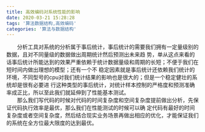 ```yaml
---
title: 高效编码对系统性能的影响
date: 2020-03-21 15:28:28
tags: '算法数据结构,高效编码'
categories: '算法与数据结构'
---
```

　　分析工具对系统的分析属于事后统计，事后统计的需要我们拥有一定量级别的数据，且对不同量级的数据做出周期统计然后预测出未来趋
势，单从这点来看的话事后统计所能达到的效果严重依赖于统计数据量级和周期的长短；不便于我们在短时间内做出理想的模型；还有一个不
稳定因素就是事后统计还依赖我们统计的环境，不同型号的cpu对我们统计结果的影响也是很大的；但是一个稳定健壮的系统却是很有必要进
行这种类型的事后统计，对统计样本控制的严格度和预测准确率成正比，所以至此我们就延伸到了性能基本测试。<br/>
　　那么我们写代码的时候对代码的时间复杂度和空间复杂度提前做出分析，先保证代码执行效率是最优，那么我们在性能测试的时候可以确
定代码有最好的时间复杂度或者空间复杂度，然后结合现实业务场景再做出相应的优化，才能保证我们的系统在全方位最大限度的达到最优。